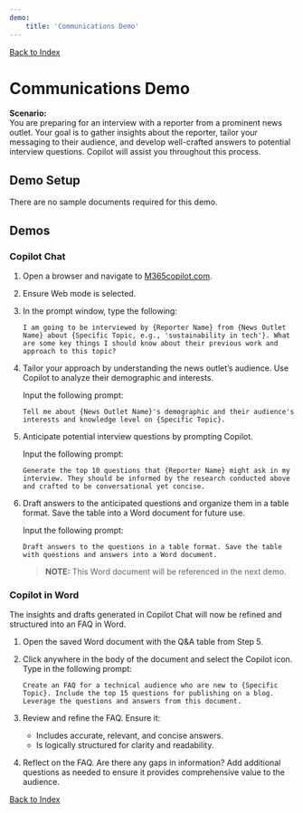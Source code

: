 ```yaml
---
demo:
    title: 'Communications Demo'
---
```


[Back to Index](https://microsoftlearning.github.io/MS-4021-Copilot-Immersion-Experience/)

# Communications Demo

**Scenario:**  
You are preparing for an interview with a reporter from a prominent news outlet. Your goal is to gather insights about the reporter, tailor your messaging to their audience, and develop well-crafted answers to potential interview questions. Copilot will assist you throughout this process.

## Demo Setup

There are no sample documents required for this demo.

## Demos

### Copilot Chat

1. Open a browser and navigate to [M365copilot.com](https://m365copilot.com/).

1. Ensure Web mode is selected.

1. In the prompt window, type the following:

    ```text
    I am going to be interviewed by {Reporter Name} from {News Outlet Name} about {Specific Topic, e.g., 'sustainability in tech'}. What are some key things I should know about their previous work and approach to this topic?
    ```

1. Tailor your approach by understanding the news outlet’s audience. Use Copilot to analyze their demographic and interests.

    Input the following prompt:

    ```text
    Tell me about {News Outlet Name}'s demographic and their audience's interests and knowledge level on {Specific Topic}.
    ```

1. Anticipate potential interview questions by prompting Copilot.

    Input the following prompt:

    ```text
    Generate the top 10 questions that {Reporter Name} might ask in my interview. They should be informed by the research conducted above and crafted to be conversational yet concise.
    ```

1. Draft answers to the anticipated questions and organize them in a table format. Save the table into a Word document for future use.

    Input the following prompt:

    ```text
    Draft answers to the questions in a table format. Save the table with questions and answers into a Word document.
    ```

    > **NOTE:** This Word document will be referenced in the next demo.

### Copilot in Word

The insights and drafts generated in Copilot Chat will now be refined and structured into an FAQ in Word.

1. Open the saved Word document with the Q&A table from Step 5.

1. Click anywhere in the body of the document and select the Copilot icon. Type in the following prompt:

    ```text
    Create an FAQ for a technical audience who are new to {Specific Topic}. Include the top 15 questions for publishing on a blog. Leverage the questions and answers from this document.
    ```

1. Review and refine the FAQ. Ensure it:
    - Includes accurate, relevant, and concise answers.
    - Is logically structured for clarity and readability.

1. Reflect on the FAQ. Are there any gaps in information? Add additional questions as needed to ensure it provides comprehensive value to the audience.

[Back to Index](https://microsoftlearning.github.io/MS-4021-Copilot-Immersion-Experience/)
